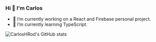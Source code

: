 ### Hi 👋 I'm Carlos

- 🔭 I’m currently working on a React and Firebase personal project.
- 🌱 I’m currently learning TypeScript.

![CarlosHRod's GitHub stats](https://github-readme-stats.vercel.app/api?username=carloshrod&show_icons=true&theme=merko)

